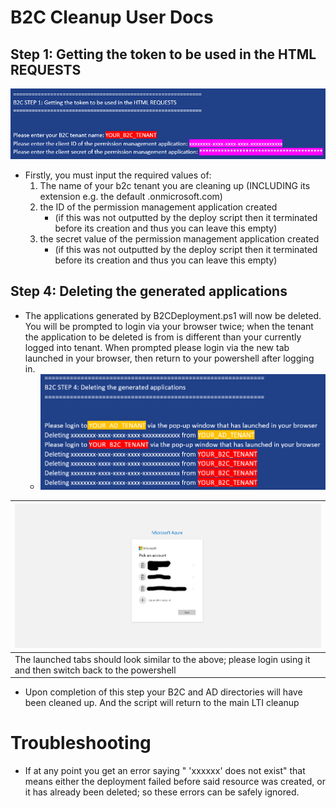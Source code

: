 # B2C Cleanup User Docs


## Step 1: Getting the token to be used in the HTML REQUESTS

![inputting values for getting token](../images/B2C_Cleanup/01_tokenInputs.png)
* Firstly, you must input the required values of:
    1. The name of your b2c tenant you are cleaning up (INCLUDING its extension e.g. the default .onmicrosoft.com)
    2. the ID of the permission management application created
       * (if this was not outputted by the deploy script then it terminated before its creation and thus you can leave this empty)
    3. the secret value of the permission management application created
       * (if this was not outputted by the deploy script then it terminated before its creation and thus you can leave this empty)




## Step 4: Deleting the generated applications
* The applications generated by B2CDeployment.ps1 will now be deleted. You will be prompted to login via your browser twice; when the tenant the application to be deleted is from is different than your currently logged into tenant. When prompted please login via the new tab launched in your browser, then return to your powershell after logging in.
    * ![output of deleting apps](../images/B2C_Cleanup/04b_output.png)

| ![Login to AD Tenant](../images/B2C_Cleanup/04a_LoginTenant1.png) |
|---|
| The launched tabs should look similar to the above; please login using it and then switch back to the powershell  |

* Upon completion of this step your B2C and AD directories will have been cleaned up. And the script will return to the main LTI cleanup


# Troubleshooting

* If at any point you get an error saying " 'xxxxxx' does not exist" that means either the deployment failed before said resource was created, or it has already been deleted; so these errors can be safely ignored.
